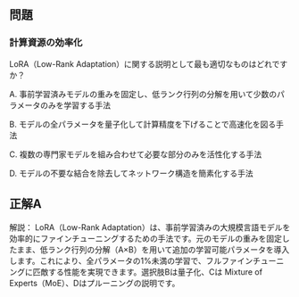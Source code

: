## 問題
### 計算資源の効率化
LoRA（Low-Rank Adaptation）に関する説明として最も適切なものはどれですか？

A. 事前学習済みモデルの重みを固定し、低ランク行列の分解を用いて少数のパラメータのみを学習する手法

B. モデルの全パラメータを量子化して計算精度を下げることで高速化を図る手法

C. 複数の専門家モデルを組み合わせて必要な部分のみを活性化する手法

D. モデルの不要な結合を除去してネットワーク構造を簡素化する手法

## 正解A

解説：
LoRA（Low-Rank Adaptation）は、事前学習済みの大規模言語モデルを効率的にファインチューニングするための手法です。元のモデルの重みを固定したまま、低ランク行列の分解（A×B）を用いて追加の学習可能パラメータを導入します。これにより、全パラメータの1%未満の学習で、フルファインチューニングに匹敵する性能を実現できます。選択肢Bは量子化、Cは Mixture of Experts（MoE）、Dはプルーニングの説明です。 